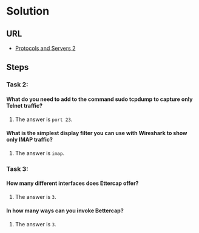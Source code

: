 # Solution

## URL
- [Protocols and Servers 2](https://tryhackme.com/room/protocolsandservers2)

## Steps

### Task 2:
#### What do you need to add to the command sudo tcpdump to capture only Telnet traffic?
1. The answer is `port 23`.

#### What is the simplest display filter you can use with Wireshark to show only IMAP traffic?
1. The answer is `imap`.

### Task 3:
#### How many different interfaces does Ettercap offer?
1. The answer is `3`.

#### In how many ways can you invoke Bettercap?
1. The answer is `3`.